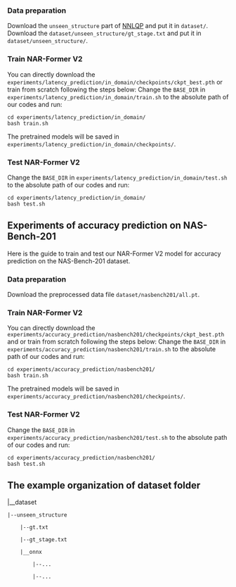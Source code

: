 ### Data preparation
Download the `unseen_structure` part of [NNLQP](https://github.com/ModelTC/NNLQP) and put it in `dataset/`. Download the `dataset/unseen_structure/gt_stage.txt` and put it in `dataset/unseen_structure/`.

### Train NAR-Former V2
You can directly download the `experiments/latency_prediction/in_domain/checkpoints/ckpt_best.pth` or train from scratch following the steps below:
Change the `BASE_DIR` in `experiments/latency_prediction/in_domain/train.sh` to the absolute path of our codes and run:

```
cd experiments/latency_prediction/in_domain/
bash train.sh
```

The pretrained models will be saved in `experiments/latency_prediction/in_domain/checkpoints/`.

### Test NAR-Former V2

Change the `BASE_DIR` in `experiments/latency_prediction/in_domain/test.sh` to the absolute path of our codes and run:
```
cd experiments/latency_prediction/in_domain/
bash test.sh
```

## Experiments of accuracy prediction on NAS-Bench-201
Here is the guide to train and test our NAR-Former V2 model for accuracy prediction on the NAS-Bench-201 dataset.

### Data preparation
Download the preprocessed data file `dataset/nasbench201/all.pt`.

### Train NAR-Former V2
You can directly download the `experiments/accuracy_prediction/nasbench201/checkpoints/ckpt_best.pth` and or train from scratch following the steps below:
Change the `BASE_DIR` in `experiments/accuracy_prediction/nasbench201/train.sh` to the absolute path of our codes and run:
```
cd experiments/accuracy_prediction/nasbench201/
bash train.sh
```
The pretrained models will be saved in `experiments/accuracy_prediction/nasbench201/checkpoints/`.

### Test NAR-Former V2
Change the `BASE_DIR` in `experiments/accuracy_prediction/nasbench201/test.sh` to the absolute path of our codes and run:
```
cd experiments/accuracy_prediction/nasbench201/
bash test.sh
```
## The example organization of dataset folder

|__dataset

    |--unseen_structure

        |--gt.txt

        |--gt_stage.txt

        |__onnx

            |--...

            |--...


